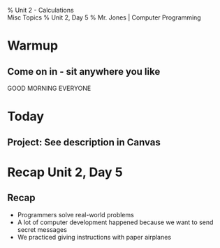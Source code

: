 % Unit 2 - Calculations</br>Misc Topics
% Unit 2, Day 5
% Mr. Jones | Computer Programming


# Warmup

## Come on in - sit anywhere you like
GOOD MORNING EVERYONE

# Today

## Project: See description in Canvas



# Recap Unit 2, Day 5



## Recap
- Programmers solve real-world problems
- A lot of computer development happened because we want to send secret messages
- We practiced giving instructions with paper airplanes

